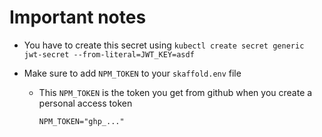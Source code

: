 # Important notes

- You have to create this secret using `kubectl create secret generic jwt-secret --from-literal=JWT_KEY=asdf`
- Make sure to add `NPM_TOKEN` to your `skaffold.env` file

  - This `NPM_TOKEN` is the token you get from github when you create a personal access token

    ```shell
    NPM_TOKEN="ghp_..."
    ```
